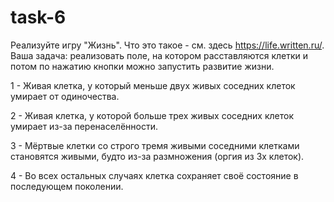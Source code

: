# task-6
 Реализуйте игру "Жизнь". Что это такое - см. здесь https://life.written.ru/. Ваша задача: реализовать поле, на котором расставляются клетки и потом по нажатию кнопки можно запустить развитие жизни.

1 - Живая клетка, у который меньше двух живых соседних клеток умирает от одиночества.

2 - Живая клетка, у которой больше трех живых соседних клеток умирает из-за перенаселённости.

3 - Мёртвые клетки со строго тремя живыми соседними клетками становятся живыми, будто из-за размножения (оргия из 3х клеток).

4 - Во всех остальных случаях клетка сохраняет своё состояние в последующем поколении. 
